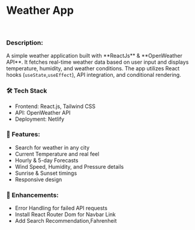 # Weather App

<br>
    
<h3>Description:</h3>
<p>A simple weather application built with **ReactJs** & **OpenWeather API**. It fetches real-time weather data based on user input and displays temperature, humidity, and weather conditions. The app utilizes React hooks (<code>useState</code>,<code>useEffect</code>), API integration, and conditional rendering.</p>

<h3>🛠 Tech Stack</h3>
<ul>
        <li>Frontend: React.js, Tailwind CSS</li>
        <li>API: OpenWeather API </li>
        <li>Deployment: Netlify</li>
</ul>
    
<h3>🚀 Features:</h3>
    <ul>
        <li>Search for weather in any city </li>
        <li>Current Temperature and real feel </li>
        <li>Hourly & 5-day Forecasts  </li>
        <li>Wind Speed, Humidity, and Pressure details </li>
        <li>Sunrise & Sunset timings </li>
        <li>Responsive design</li>
    </ul>

<h3>🌟 Enhancements:</h3>
    <ul>
        <li>Error Handling for failed API requests</li>
        <li>Install React Router Dom for Navbar Link</li>
        <li>Add Search Recommendation,Fahrenheit</li>
    </ul>
